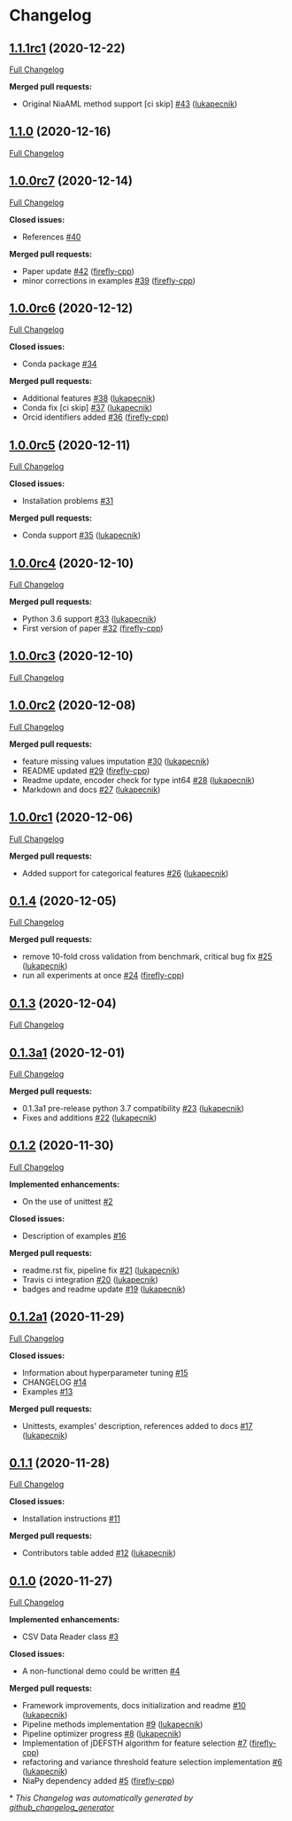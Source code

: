 # Changelog

## [1.1.1rc1](https://github.com/lukapecnik/niaaml/tree/1.1.1rc1) (2020-12-22)

[Full Changelog](https://github.com/lukapecnik/niaaml/compare/1.1.0...1.1.1rc1)

**Merged pull requests:**

- Original NiaAML method support \[ci skip\] [\#43](https://github.com/lukapecnik/NiaAML/pull/43) ([lukapecnik](https://github.com/lukapecnik))

## [1.1.0](https://github.com/lukapecnik/niaaml/tree/1.1.0) (2020-12-16)

[Full Changelog](https://github.com/lukapecnik/niaaml/compare/1.0.0rc7...1.1.0)

## [1.0.0rc7](https://github.com/lukapecnik/niaaml/tree/1.0.0rc7) (2020-12-14)

[Full Changelog](https://github.com/lukapecnik/niaaml/compare/1.0.0rc6...1.0.0rc7)

**Closed issues:**

- References [\#40](https://github.com/lukapecnik/NiaAML/issues/40)

**Merged pull requests:**

- Paper update [\#42](https://github.com/lukapecnik/NiaAML/pull/42) ([firefly-cpp](https://github.com/firefly-cpp))
- minor corrections in examples [\#39](https://github.com/lukapecnik/NiaAML/pull/39) ([firefly-cpp](https://github.com/firefly-cpp))

## [1.0.0rc6](https://github.com/lukapecnik/niaaml/tree/1.0.0rc6) (2020-12-12)

[Full Changelog](https://github.com/lukapecnik/niaaml/compare/1.0.0rc5...1.0.0rc6)

**Closed issues:**

- Conda package [\#34](https://github.com/lukapecnik/NiaAML/issues/34)

**Merged pull requests:**

- Additional features [\#38](https://github.com/lukapecnik/NiaAML/pull/38) ([lukapecnik](https://github.com/lukapecnik))
- Conda fix \[ci skip\] [\#37](https://github.com/lukapecnik/NiaAML/pull/37) ([lukapecnik](https://github.com/lukapecnik))
- Orcid identifiers added [\#36](https://github.com/lukapecnik/NiaAML/pull/36) ([firefly-cpp](https://github.com/firefly-cpp))

## [1.0.0rc5](https://github.com/lukapecnik/niaaml/tree/1.0.0rc5) (2020-12-11)

[Full Changelog](https://github.com/lukapecnik/niaaml/compare/1.0.0rc4...1.0.0rc5)

**Closed issues:**

- Installation problems [\#31](https://github.com/lukapecnik/NiaAML/issues/31)

**Merged pull requests:**

- Conda support [\#35](https://github.com/lukapecnik/NiaAML/pull/35) ([lukapecnik](https://github.com/lukapecnik))

## [1.0.0rc4](https://github.com/lukapecnik/niaaml/tree/1.0.0rc4) (2020-12-10)

[Full Changelog](https://github.com/lukapecnik/niaaml/compare/1.0.0rc3...1.0.0rc4)

**Merged pull requests:**

- Python 3.6 support [\#33](https://github.com/lukapecnik/NiaAML/pull/33) ([lukapecnik](https://github.com/lukapecnik))
- First version of paper [\#32](https://github.com/lukapecnik/NiaAML/pull/32) ([firefly-cpp](https://github.com/firefly-cpp))

## [1.0.0rc3](https://github.com/lukapecnik/niaaml/tree/1.0.0rc3) (2020-12-10)

[Full Changelog](https://github.com/lukapecnik/niaaml/compare/1.0.0rc2...1.0.0rc3)

## [1.0.0rc2](https://github.com/lukapecnik/niaaml/tree/1.0.0rc2) (2020-12-08)

[Full Changelog](https://github.com/lukapecnik/niaaml/compare/1.0.0rc1...1.0.0rc2)

**Merged pull requests:**

- feature missing values imputation [\#30](https://github.com/lukapecnik/NiaAML/pull/30) ([lukapecnik](https://github.com/lukapecnik))
- README updated [\#29](https://github.com/lukapecnik/NiaAML/pull/29) ([firefly-cpp](https://github.com/firefly-cpp))
- Readme update, encoder check for type int64 [\#28](https://github.com/lukapecnik/NiaAML/pull/28) ([lukapecnik](https://github.com/lukapecnik))
- Markdown and docs [\#27](https://github.com/lukapecnik/NiaAML/pull/27) ([lukapecnik](https://github.com/lukapecnik))

## [1.0.0rc1](https://github.com/lukapecnik/niaaml/tree/1.0.0rc1) (2020-12-06)

[Full Changelog](https://github.com/lukapecnik/niaaml/compare/0.1.4...1.0.0rc1)

**Merged pull requests:**

- Added support for categorical features [\#26](https://github.com/lukapecnik/NiaAML/pull/26) ([lukapecnik](https://github.com/lukapecnik))

## [0.1.4](https://github.com/lukapecnik/niaaml/tree/0.1.4) (2020-12-05)

[Full Changelog](https://github.com/lukapecnik/niaaml/compare/0.1.3...0.1.4)

**Merged pull requests:**

- remove 10-fold cross validation from benchmark, critical bug fix [\#25](https://github.com/lukapecnik/NiaAML/pull/25) ([lukapecnik](https://github.com/lukapecnik))
- run all experiments at once [\#24](https://github.com/lukapecnik/NiaAML/pull/24) ([firefly-cpp](https://github.com/firefly-cpp))

## [0.1.3](https://github.com/lukapecnik/niaaml/tree/0.1.3) (2020-12-04)

[Full Changelog](https://github.com/lukapecnik/niaaml/compare/0.1.3a1...0.1.3)

## [0.1.3a1](https://github.com/lukapecnik/niaaml/tree/0.1.3a1) (2020-12-01)

[Full Changelog](https://github.com/lukapecnik/niaaml/compare/0.1.2...0.1.3a1)

**Merged pull requests:**

- 0.1.3a1 pre-release python 3.7 compatibility [\#23](https://github.com/lukapecnik/NiaAML/pull/23) ([lukapecnik](https://github.com/lukapecnik))
- Fixes and additions [\#22](https://github.com/lukapecnik/NiaAML/pull/22) ([lukapecnik](https://github.com/lukapecnik))

## [0.1.2](https://github.com/lukapecnik/niaaml/tree/0.1.2) (2020-11-30)

[Full Changelog](https://github.com/lukapecnik/niaaml/compare/0.1.2a1...0.1.2)

**Implemented enhancements:**

- On the use of unittest [\#2](https://github.com/lukapecnik/NiaAML/issues/2)

**Closed issues:**

- Description of examples [\#16](https://github.com/lukapecnik/NiaAML/issues/16)

**Merged pull requests:**

- readme.rst fix, pipeline fix [\#21](https://github.com/lukapecnik/NiaAML/pull/21) ([lukapecnik](https://github.com/lukapecnik))
- Travis ci integration [\#20](https://github.com/lukapecnik/NiaAML/pull/20) ([lukapecnik](https://github.com/lukapecnik))
- badges and readme update [\#19](https://github.com/lukapecnik/NiaAML/pull/19) ([lukapecnik](https://github.com/lukapecnik))

## [0.1.2a1](https://github.com/lukapecnik/niaaml/tree/0.1.2a1) (2020-11-29)

[Full Changelog](https://github.com/lukapecnik/niaaml/compare/0.1.1...0.1.2a1)

**Closed issues:**

- Information about hyperparameter tuning [\#15](https://github.com/lukapecnik/NiaAML/issues/15)
- CHANGELOG [\#14](https://github.com/lukapecnik/NiaAML/issues/14)
- Examples [\#13](https://github.com/lukapecnik/NiaAML/issues/13)

**Merged pull requests:**

- Unittests, examples' description, references added to docs [\#17](https://github.com/lukapecnik/NiaAML/pull/17) ([lukapecnik](https://github.com/lukapecnik))

## [0.1.1](https://github.com/lukapecnik/niaaml/tree/0.1.1) (2020-11-28)

[Full Changelog](https://github.com/lukapecnik/niaaml/compare/0.1.0...0.1.1)

**Closed issues:**

- Installation instructions [\#11](https://github.com/lukapecnik/NiaAML/issues/11)

**Merged pull requests:**

- Contributors table added [\#12](https://github.com/lukapecnik/NiaAML/pull/12) ([lukapecnik](https://github.com/lukapecnik))

## [0.1.0](https://github.com/lukapecnik/niaaml/tree/0.1.0) (2020-11-27)

[Full Changelog](https://github.com/lukapecnik/niaaml/compare/fbf47d71adb6ba72aa9210e4ead316b318253862...0.1.0)

**Implemented enhancements:**

- CSV Data Reader class [\#3](https://github.com/lukapecnik/NiaAML/issues/3)

**Closed issues:**

- A non-functional demo could be written [\#4](https://github.com/lukapecnik/NiaAML/issues/4)

**Merged pull requests:**

- Framework improvements, docs initialization and readme [\#10](https://github.com/lukapecnik/NiaAML/pull/10) ([lukapecnik](https://github.com/lukapecnik))
- Pipeline methods implementation [\#9](https://github.com/lukapecnik/NiaAML/pull/9) ([lukapecnik](https://github.com/lukapecnik))
- Pipeline optimizer progress [\#8](https://github.com/lukapecnik/NiaAML/pull/8) ([lukapecnik](https://github.com/lukapecnik))
- Implementation of jDEFSTH algorithm for feature selection [\#7](https://github.com/lukapecnik/NiaAML/pull/7) ([firefly-cpp](https://github.com/firefly-cpp))
- refactoring and variance threshold feature selection implementation [\#6](https://github.com/lukapecnik/NiaAML/pull/6) ([lukapecnik](https://github.com/lukapecnik))
- NiaPy dependency added [\#5](https://github.com/lukapecnik/NiaAML/pull/5) ([firefly-cpp](https://github.com/firefly-cpp))



\* *This Changelog was automatically generated by [github_changelog_generator](https://github.com/github-changelog-generator/github-changelog-generator)*
